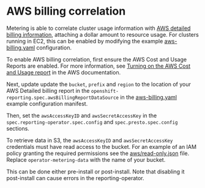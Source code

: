 # AWS billing correlation

Metering is able to correlate cluster usage information with [AWS detailed billing information][AWS-billing], attaching a dollar amount to resource usage.
For clusters running in EC2, this can be enabled by modifying the example [aws-billing.yaml][example-config] configuration.

To enable AWS billing correlation, first ensure the AWS Cost and Usage Reports are enabled.
For more information, see [Turning on the AWS Cost and Usage report][enable-aws-billing] in the AWS documentation.

Next, update update the `bucket`, `prefix` and `region` to the location of your AWS Detailed billing report in the `openshift-reporting.spec.awsBillingReportDataSource` in the [aws-billing.yaml][example-config] example configuration manifest.

Then, set the `awsAccessKeyID` and `awsSecretAccessKey` in the `spec.reporting-operator.spec.config` and `spec.presto.spec.config` sections.

To retrieve data in S3, the `awsAccessKeyID` and `awsSecretAccessKey` credentials must have read access to the bucket.
For an example of an IAM policy granting the required permissions see the [aws/read-only.json](aws/read-only.json) file.
Replace `operator-metering-data` with the name of your bucket.

This can be done either pre-install or post-install. Note that disabling it post-install can cause errors in the reporting-operator.

[AWS-billing]: https://docs.aws.amazon.com/awsaccountbilling/latest/aboutv2/billing-reports-costusage.html
[enable-aws-billing]: https://docs.aws.amazon.com/awsaccountbilling/latest/aboutv2/billing-reports-gettingstarted-turnonreports.html
[example-config]: ../manifests/metering-config/aws-billing.yaml
